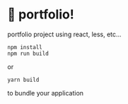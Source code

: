 # 🚀 portfolio!

portfolio project using react, less, etc...

```
npm install 
npm run build
```

or

```
yarn build
```

to bundle your application
